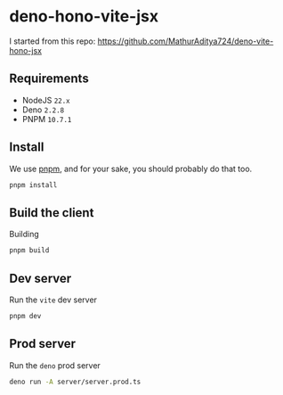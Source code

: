 # deno-hono-vite-jsx

I started from this repo: <https://github.com/MathurAditya724/deno-vite-hono-jsx>

## Requirements

- NodeJS `22.x`
- Deno `2.2.8`
- PNPM `10.7.1`

## Install

We use [pnpm](https://pnpm.io/), and for your sake, you should probably do that too.

```bash
pnpm install
```

## Build the client

Building

```bash
pnpm build
```

## Dev server

Run the `vite` dev server

```bash
pnpm dev
```

## Prod server

Run the `deno` prod server

```bash
deno run -A server/server.prod.ts
```
